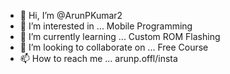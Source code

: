 - 👋 Hi, I’m @ArunPKumar2
- 👀 I’m interested in ... Mobile Programming
- 🌱 I’m currently learning ... Custom ROM Flashing
- 💞️ I’m looking to collaborate on ... Free Course
- 📫 How to reach me ... arunp.offl/insta

<!---
ArunPKumar2/ArunPKumar2 is a ✨ special ✨ repository because its `README.md` (this file) appears on your GitHub profile.
You can click the Preview link to take a look at your changes.
--->
